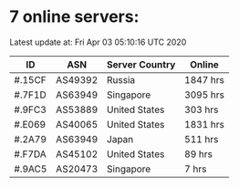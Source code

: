 # 7 online servers:

Latest update at: Fri Apr 03 05:10:16 UTC 2020

| ID | ASN | Server Country | Online |
| -- | --- | -------------- | ------ |
| #.15CF | AS49392 | Russia | 1847 hrs |
| #.7F1D | AS63949 | Singapore | 3095 hrs |
| #.9FC3 | AS53889 | United States | 303 hrs |
| #.E069 | AS40065 | United States | 1831 hrs |
| #.2A79 | AS63949 | Japan | 511 hrs |
| #.F7DA | AS45102 | United States | 89 hrs |
| #.9AC5 | AS20473 | Singapore | 7 hrs |

